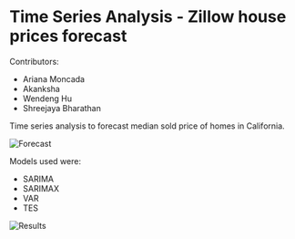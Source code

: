 # Time Series Analysis - Zillow house prices forecast

Contributors:
- Ariana Moncada
- Akanksha
- Wendeng Hu
- Shreejaya Bharathan

Time series analysis to forecast median sold price of homes in California. 

![Forecast](../master/images/forecast.png)



Models used were:
- SARIMA
- SARIMAX
- VAR
- TES

![Results](../master/myFolder/results.png)
